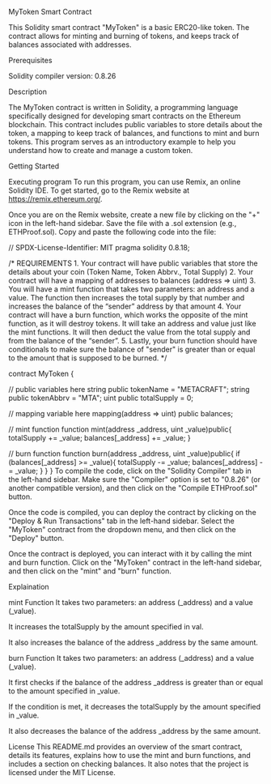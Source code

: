 MyToken Smart Contract

This Solidity smart contract "MyToken" is a basic ERC20-like token. The contract allows for minting and burning of tokens, and keeps track of balances associated with addresses.

Prerequisites

Solidity compiler version: 0.8.26

Description

The MyToken contract is written in Solidity, a programming language specifically designed for developing smart contracts on the Ethereum blockchain. This contract includes public variables to store details about the token, a mapping to keep track of balances, and functions to mint and burn tokens. This program serves as an introductory example to help you understand how to create and manage a custom token.

Getting Started

Executing program To run this program, you can use Remix, an online Solidity IDE. To get started, go to the Remix website at https://remix.ethereum.org/.

Once you are on the Remix website, create a new file by clicking on the "+" icon in the left-hand sidebar. Save the file with a .sol extension (e.g., ETHProof.sol). Copy and paste the following code into the file:

// SPDX-License-Identifier: MIT pragma solidity 0.8.18;

/* REQUIREMENTS 1. Your contract will have public variables that store the details about your coin (Token Name, Token Abbrv., Total Supply) 2. Your contract will have a mapping of addresses to balances (address => uint) 3. You will have a mint function that takes two parameters: an address and a value. The function then increases the total supply by that number and increases the balance of the “sender” address by that amount 4. Your contract will have a burn function, which works the opposite of the mint function, as it will destroy tokens. It will take an address and value just like the mint functions. It will then deduct the value from the total supply and from the balance of the “sender”. 5. Lastly, your burn function should have conditionals to make sure the balance of "sender" is greater than or equal to the amount that is supposed to be burned. */

contract MyToken {

// public variables here
string public tokenName = "METACRAFT";
string public tokenAbbrv = "MTA";
uint public totalSupply = 0;

// mapping variable here
mapping(address => uint) public balances;

// mint function
function mint(address _address, uint _value)public{
    totalSupply += _value;
    balances[_address] += _value;
}

// burn function
function burn(address _address, uint _value)public{
    if (balances[_address] >= _value){
        totalSupply -= _value;
        balances[_address] -= _value;
    }
}
} To compile the code, click on the "Solidity Compiler" tab in the left-hand sidebar. Make sure the "Compiler" option is set to "0.8.26" (or another compatible version), and then click on the "Compile ETHProof.sol" button.

Once the code is compiled, you can deploy the contract by clicking on the "Deploy & Run Transactions" tab in the left-hand sidebar. Select the "MyToken" contract from the dropdown menu, and then click on the "Deploy" button.

Once the contract is deployed, you can interact with it by calling the mint and burn function. Click on the "MyToken" contract in the left-hand sidebar, and then click on the "mint" and "burn" function.

Explaination

mint Function It takes two parameters: an address (_address) and a value (_value).

It increases the totalSupply by the amount specified in val.

It also increases the balance of the address _address by the same amount.

burn Function It takes two parameters: an address (_address) and a value (_value).

It first checks if the balance of the address _address is greater than or equal to the amount specified in _value.

If the condition is met, it decreases the totalSupply by the amount specified in _value.

It also decreases the balance of the address _address by the same amount.

License This README.md provides an overview of the smart contract, details its features, explains how to use the mint and burn functions, and includes a section on checking balances. It also notes that the project is licensed under the MIT License.

